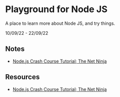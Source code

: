 # Playground for Node JS

A place to learn more about Node JS, and try things.

10/09/22 - 22/09/22

## Notes

- [Node.js Crash Course Tutorial; The Net Ninja](nodejs-crash-course-tutorial--the-net-ninja.md)

## Resources

- [Node.js Crash Course Tutorial; The Net Ninja](https://www.youtube.com/playlist?list=PL4cUxeGkcC9jsz4LDYc6kv3ymONOKxwBU)

<!-- 

- [Node JS Tutorial for Beginners](https://www.youtube.com/playlist?list=PL4cUxeGkcC9gcy9lrvMJ75z9maRw4byYp)

- [Node.js Tutorial for Beginners: Learn Node in 1 Hour](https://www.youtube.com/watch?v=TlB_eWDSMt4)

-->

